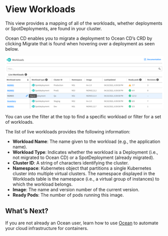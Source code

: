 <meta name="robots" content="noindex">

# View Workloads

This view provides a mapping of all of the workloads, whether deployments or SpotDeployments, are found in your cluster.  

Ocean CD enables you to migrate a deployment to Ocean CD’s CRD by clicking Migrate that is found when hovering over a deployment as seen below.

<img src="/ocean-cd/_media/view-workloads-1.png" />

You can use the filter at the top to find a specific workload or filter for a set of workloads.

The list of live workloads provides the following information:

* **Workload Name**: The name given to the workload (e.g., the application name).
* **Workload Type**: Indicates whether the workload is a Deployment (i.e., not migrated to Ocean CD) or a SpotDeployment (already migrated).
* **Cluster ID**: A string of characters identifying the cluster.  
* **Namespace**: Kubernetes object that partitions a single Kubernetes cluster into multiple virtual clusters. The namespace displayed in the Workloads table is the namespace (i.e., a virtual group of instances) to which the workload belongs.
* **Image**: The name and version number of the current version.
* **Ready Pods**: The number of pods running this image.

## What’s Next?

If you are not already an Ocean user, learn how to use [Ocean](ocean/) to automate your cloud infrastructure for containers.
